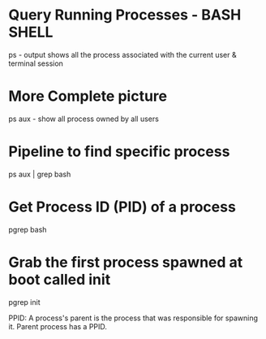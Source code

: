 
# Query Running Processes - BASH SHELL

ps - output shows all the process associated with the current user & terminal session

# More Complete picture
ps aux - show all process owned by all users

# Pipeline to find specific process
ps aux | grep bash

# Get Process ID (PID) of a process
pgrep bash

# Grab the first process spawned at boot called init
pgrep init

PPID: A process's parent is the process that was responsible for spawning it.
Parent process has a PPID.


